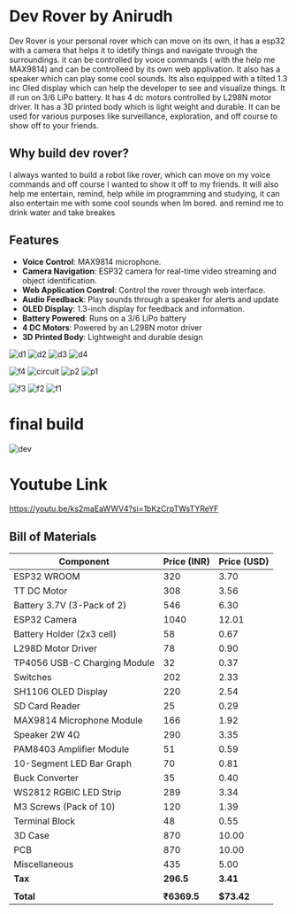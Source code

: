 # Dev Rover by Anirudh

Dev Rover is your personal rover which can move on its own, it has a esp32 with a camera that helps it to idetify things and navigate through the surroundings. it can be controlled by voice commands ( with the help me MAX9814) and can be controlleed by its own web applivation. It also has a speaker which can play some cool sounds. Its also equipped with a tilted 1.3 inc Oled display which can help the developer to see and visualize things. It ill run on 3/6 LiPo battery. It has 4 dc motors controlled by L298N motor driver. It has a 3D printed body which is light weight and durable. It can be used for various purposes like surveillance, exploration, and off course to show off to your friends.

## Why build dev rover?
I always wanted to build a robot like rover, which can move on my voice commands and off course I wanted to show it off to my friends. It will also help me entertain, remind, help while im programming and studying, it can also entertain me with some cool sounds when Im bored. and remind me to drink water and take breakes

## Features
- **Voice Control**: MAX9814 microphone.
- **Camera Navigation**: ESP32 camera for real-time video streaming and object identification.
- **Web Application Control**: Control the rover through web interface.
- **Audio Feedback**: Play sounds through a speaker for alerts and update
- **OLED Display**: 1.3-inch display for feedback and information.
- **Battery Powered**: Runs on a 3/6 LiPo battery 
- **4 DC Motors**: Powered by an L298N motor driver
- **3D Printed Body**: Lightweight and durable design



![d1](https://github.com/user-attachments/assets/ba1039a1-47f1-4584-9764-9c9bcad16024)
![d2](https://github.com/user-attachments/assets/107c94bf-9680-46fc-aa84-570f4a208019)
![d3](https://github.com/user-attachments/assets/124ca48f-42f6-4afa-89e1-81aaff96266e)
![d4](https://github.com/user-attachments/assets/532c5068-4321-44ca-9d8f-1b86bec817b6)

![f4](https://github.com/user-attachments/assets/119ca12f-1b47-43ae-9953-a9062cb8d259)
![circuit](https://github.com/user-attachments/assets/3ef9ad68-8348-43e0-b893-e962e287dba9)
![p2](https://github.com/user-attachments/assets/dae1c807-fbac-453b-b67e-22da3e429576)
![p1](https://github.com/user-attachments/assets/31fb0f2d-879f-457a-83ce-5b97cd818bf5)

![f3](https://github.com/user-attachments/assets/8d0868a9-4078-4684-b9a8-62a9db773f0d)
![f2](https://github.com/user-attachments/assets/5c70919f-8ba9-4d61-aa44-499578473bc3)
![f1](https://github.com/user-attachments/assets/6c49fe4f-2a53-4460-b094-c7a76e19a6a7)

# final build
![dev](https://github.com/user-attachments/assets/80e8274b-772a-457b-bfb6-f8328e615f43)

# Youtube Link
https://youtu.be/ks2maEaWWV4?si=1bKzCrpTWsTYReYF

## Bill of Materials
| Component                        | Price (INR) | Price (USD) |
|----------------------------------|-------------|-------------|
| ESP32 WROOM                      | 320         | 3.70        |
| TT DC Motor                      | 308         | 3.56        |
| Battery 3.7V (3-Pack of 2)       | 546         | 6.30        |
| ESP32 Camera                     | 1040        | 12.01       |
| Battery Holder (2x3 cell)        | 58          | 0.67        |
| L298D Motor Driver               | 78          | 0.90        |
| TP4056 USB-C Charging Module     | 32          | 0.37        |
| Switches                         | 202         | 2.33        |
| SH1106 OLED Display              | 220         | 2.54        |
| SD Card Reader                   | 25          | 0.29        |
| MAX9814 Microphone Module        | 166         | 1.92        |
| Speaker 2W 4Ω                    | 290         | 3.35        |
| PAM8403 Amplifier Module         | 51          | 0.59        |
| 10-Segment LED Bar Graph         | 70          | 0.81        |
| Buck Converter                   | 35          | 0.40        |
| WS2812 RGBIC LED Strip           | 289         | 3.34        |
| M3 Screws (Pack of 10)           | 120         | 1.39        |
| Terminal Block                   | 48          | 0.55        |
| 3D Case                          | 870         | 10.00       |
| PCB                              | 870         | 10.00       |
| Miscellaneous                    | 435         | 5.00        |
| **Tax**                          | **296.5**   | **3.41**    |
|                                  |             |             |
| **Total**                        | **₹6369.5** | **$73.42**  |
